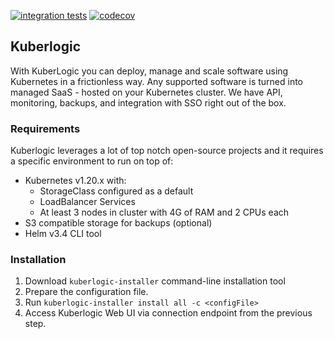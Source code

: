 [![integration tests](https://github.com/kuberlogic/operator/actions/workflows/test.yaml/badge.svg?branch=master)](https://github.com/kuberlogic/operator/actions/workflows/test.yaml)
[![codecov](https://codecov.io/gh/kuberlogic/operator/branch/master/graph/badge.svg?token=VRWDPT0EIC)](https://codecov.io/gh/kuberlogic/operator)

## Kuberlogic
With KuberLogic you can deploy, manage and scale software using Kubernetes in a frictionless way. Any supported software is turned into managed SaaS - hosted on your Kubernetes cluster. We have API, monitoring, backups, and integration with SSO right out of the box.

### Requirements
Kuberlogic leverages a lot of top notch open-source projects and it requires a specific environment to run on top of:
* Kubernetes v1.20.x with:
   * StorageClass configured as a default
   * LoadBalancer Services
   * At least 3 nodes in cluster with 4G of RAM and 2 CPUs each
* S3 compatible storage for backups (optional)
* Helm v3.4 CLI tool

### Installation

1. Download `kuberlogic-installer` command-line installation tool
2. Prepare the configuration file.
3. Run `kuberlogic-installer install all -c <configFile>`
4. Access Kuberlogic Web UI via connection endpoint from the previous step.
